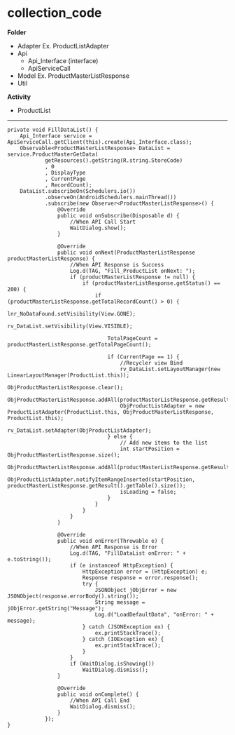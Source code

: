 # collection_code

**Folder**
- Adapter
  Ex. ProductListAdapter
- Api
  - Api_Interface (interface)
  - ApiServiceCall
- Model
  Ex. ProductMasterListResponse
- Util

**Activity**
- ProductList

--------------------------------------------------------------------------------------------------------------

    private void FillDataList() {
        Api_Interface service = ApiServiceCall.getClient(this).create(Api_Interface.class);
        Observable<ProductMasterListResponse> DataList = service.ProductMasterGetData(
                getResources().getString(R.string.StoreCode)
                , 0
                , DisplayType
                , CurrentPage
                , RecordCount);
        DataList.subscribeOn(Schedulers.io())
                .observeOn(AndroidSchedulers.mainThread())
                .subscribe(new Observer<ProductMasterListResponse>() {
                    @Override
                    public void onSubscribe(Disposable d) {
                        //When API Call Start
                        WaitDialog.show();
                    }

                    @Override
                    public void onNext(ProductMasterListResponse productMasterListResponse) {
                        //When API Response is Success
                        Log.d(TAG, "Fill_ProductList onNext: ");
                        if (productMasterListResponse != null) {
                            if (productMasterListResponse.getStatus() == 200) {
                                if (productMasterListResponse.getTotalRecordCount() > 0) {
                                    lnr_NoDataFound.setVisibility(View.GONE);
                                    rv_DataList.setVisibility(View.VISIBLE);

                                    TotalPageCount = productMasterListResponse.getTotalPageCount();

                                    if (CurrentPage == 1) {
                                        //Recycler view Bind
                                        rv_DataList.setLayoutManager(new LinearLayoutManager(ProductList.this));
                                        ObjProductMasterListResponse.clear();
                                        ObjProductMasterListResponse.addAll(productMasterListResponse.getResult().getTable());
                                        ObjProductListAdapter = new ProductListAdapter(ProductList.this, ObjProductMasterListResponse, ProductList.this);
                                        rv_DataList.setAdapter(ObjProductListAdapter);
                                    } else {
                                        // Add new items to the list
                                        int startPosition = ObjProductMasterListResponse.size();
                                        ObjProductMasterListResponse.addAll(productMasterListResponse.getResult().getTable());
                                        ObjProductListAdapter.notifyItemRangeInserted(startPosition, productMasterListResponse.getResult().getTable().size());
                                        isLoading = false;
                                    }
                                }
                            }
                        }
                    }

                    @Override
                    public void onError(Throwable e) {
                        //When API Response is Error
                        Log.d(TAG, "FillDataList onError: " + e.toString());
                        if (e instanceof HttpException) {
                            HttpException error = (HttpException) e;
                            Response response = error.response();
                            try {
                                JSONObject jObjError = new JSONObject(response.errorBody().string());
                                String message = jObjError.getString("Message");
                                Log.d("LoadDefaultData", "onError: " + message);
                            } catch (JSONException ex) {
                                ex.printStackTrace();
                            } catch (IOException ex) {
                                ex.printStackTrace();
                            }
                        }
                        if (WaitDialog.isShowing())
                            WaitDialog.dismiss();
                    }

                    @Override
                    public void onComplete() {
                        //When API Call End
                        WaitDialog.dismiss();
                    }
                });
    }
